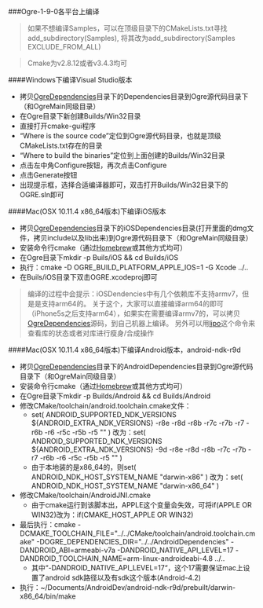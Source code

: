 ###Ogre-1-9-0各平台上编译

> 如果不想编译Samples，可以在顶级目录下的CMakeLists.txt寻找add_subdirectory(Samples),
  将其改为add_subdirectory(Samples EXCLUDE_FROM_ALL)

> Cmake为v2.8.12或者v3.4.3均可

####Windows下编译Visual Studio版本
- 拷贝[OgreDependencies](https://github.com/drybeans/OgreDependencies)目录下的Dependencies目录到Ogre源代码目录下（和OgreMain同级目录）
- 在Ogre目录下新创建Builds/Win32目录
- 直接打开cmake-gui程序
- “Where is the source code”定位到Ogre源代码目录，也就是顶级CMakeLists.txt存在的目录
- “Where to build the binaries”定位到上面创建的Builds/Win32目录
- 点击左中角Configure按钮，再次点击Configure
- 点击Generate按钮
- 出现提示框，选择合适编译器即可，双击打开Builds/Win32目录下的OGRE.sln即可

####Mac(OSX 10.11.4 x86_64版本)下编译iOS版本
- 拷贝[OgreDependencies](https://github.com/drybeans/OgreDependencies)目录下的iOSDependencies目录(打开里面的dmg文件，拷贝include以及lib出来)到Ogre源代码目录下（和OgreMain同级目录）
- 安装命令行cmake（通过[Homebrew](http://www.jianshu.com/p/f9b2c74cb519)或其他方式均可）
- 在Ogre目录下mkdir -p Buils/iOS && cd Builds/iOS
- 执行：cmake -D OGRE_BUILD_PLATFORM_APPLE_IOS=1 -G Xcode ../..
- 在Buils/iOS目录下双击OGRE.xcodeproj即可

> 编译的过程中会提示：iOSDendencies中有几个依赖库不支持armv7，但是是支持arm64的。
  关于这个，大家可以直接编译arm64的即可（iPhone5s之后支持arm64），如果实在需要编译armv7的，可以拷贝[OgreDependencies](https://github.com/drybeans/OgreDependencies)源码，到自己机器上编译。
  另外可以用[lipo](http://ss64.com/osx/lipo.html)这个命令来查看库的状态或者对库进行瘦身/合成操作
  
####Mac(OSX 10.11.4 x86_64版本)下编译Android版本，android-ndk-r9d
- 拷贝[OgreDependencies](https://github.com/drybeans/OgreDependencies)目录下的AndroidDependencies目录到Ogre源代码目录下（和OgreMain同级目录）
- 安装命令行cmake（通过[Homebrew](http://www.jianshu.com/p/f9b2c74cb519)或其他方式均可）
- 在Ogre目录下mkdir -p Builds/Android && cd Builds/Android
- 修改CMake/toolchain/android.toolchain.cmake文件：
  - set( ANDROID_SUPPORTED_NDK_VERSIONS ${ANDROID_EXTRA_NDK_VERSIONS} -r8e -r8d -r8b -r7c -r7b -r7 -r6b -r6 -r5c -r5b -r5 "" )
    改为：set( ANDROID_SUPPORTED_NDK_VERSIONS ${ANDROID_EXTRA_NDK_VERSIONS} -9d -r8e -r8d -r8b -r7c -r7b -r7 -r6b -r6 -r5c -r5b -r5 "" )
  - 由于本地装的是x86_64的，则set( ANDROID_NDK_HOST_SYSTEM_NAME "darwin-x86" )
    改为：set( ANDROID_NDK_HOST_SYSTEM_NAME "darwin-x86_64" )
- 修改CMake/toolchain/AndroidJNI.cmake
  - 由于cmake运行到该脚本出，APPLE这个变量会失效，可将if(APPLE OR WIN32)改为：if(CMAKE_HOST_APPLE OR WIN32)
- 最后执行：cmake -DCMAKE_TOOLCHAIN_FILE="../../CMake/toolchain/android.toolchain.cmake" -DOGRE_DEPENDENCIES_DIR="../../AndroidDependencies" -DANDROID_ABI=armeabi-v7a  -DANDROID_NATIVE_API_LEVEL=17 -DANDROID_TOOLCHAIN_NAME=arm-linux-androideabi-4.8 ../..
  - 其中“-DANDROID_NATIVE_API_LEVEL=17“，这个17需要保证mac上设置了android sdk路径以及有sdk这个版本(Android-4.2)
- 执行：~/Documents/AndroidDev/android-ndk-r9d/prebuilt/darwin-x86_64/bin/make
